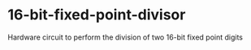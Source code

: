 # 16-bit-fixed-point-divisor
Hardware circuit to perform the division of two 16-bit fixed point digits
